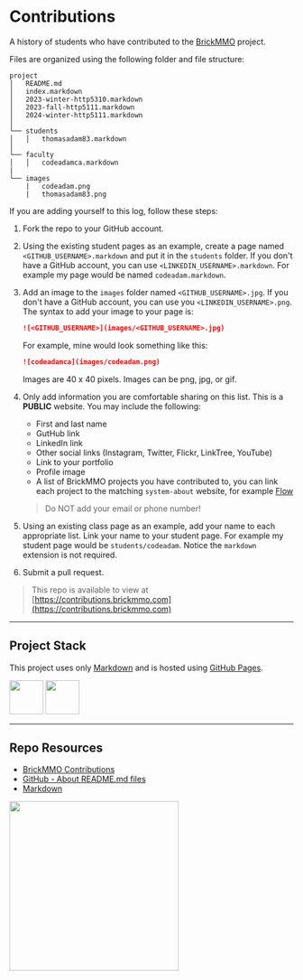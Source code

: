 # Contributions

A history of students who have contributed to the [BrickMMO](http://brickmmo.com/) project.

Files are organized using the following folder and file structure:

```
project
│   README.md
│   index.markdown
│   2023-winter-http5310.markdown
│   2023-fall-http5111.markdown
│   2024-winter-http5111.markdown
│
└── students
│   │   thomasadam83.markdown
│
└── faculty
│   │   codeadamca.markdown
|
└── images
    |   codeadam.png
    |   thomasadam83.png
```

If you are adding yourself to this log, follow these steps:

1. Fork the repo to your GitHub account.
2. Using the existing student pages as an example, create a page named `<GITHUB_USERNAME>.markdown` and put it in the `students` folder. If you don't have a GitHub account, you can use `<LINKEDIN_USERNAME>.markdown`. For example my page would be named `codeadam.markdown`.
3. Add an image to the `images` folder named `<GITHUB_USERNAME>.jpg`. If you don't have a GitHub account, you can use you `<LINKEDIN_USERNAME>.png`. The syntax to add your image to your page is:

   ```markdown
   ![<GITHUB_USERNAME>](images/<GITHUB_USERNAME>.jpg)
   ```

   For example, mine would look something like this:

   ```markdown
   ![codeadamca](images/codeadam.png)
   ```

   Images are 40 x 40 pixels. Images can be png, jpg, or gif.
   
5. Only add information you are comfortable sharing on this list. This is a **PUBLIC** website. You may include the following:

    - First and last name
    - GutHub link
    - LinkedIn link
    - Other social links (Instagram, Twitter, Flickr, LinkTree, YouTube)
    - Link to your portfolio
    - Profile image
    - A list of BrickMMO projects you have contributed to, you can link each project to the matching `system-about` website, for example [Flow](https://brickmmo.github.io/flow-about/)
  
    > Do NOT add your email or phone number!

6. Using an existing class page as an example, add your name to each appropriate list. Link your name to your student page. For example my student page would be `students/codeadam`. Notice the `markdown` extension is not required.
7. Submit a pull request.

> This repo is available to view at  
> [https://contributions.brickmmo.com](https://contributions.brickmmo.com)

---

## Project Stack

This project uses only [Markdown](https://www.markdownguide.org/) and is hosted using [GitHub Pages](https://pages.github.com/).

<img src="https://console.codeadam.ca/api/image/github" width="60"> <img src="https://console.codeadam.ca/api/image/markdown" width="60">

---

## Repo Resources

- [BrickMMO Contributions](https://contributions.brickmmo.ca)
- [GitHub - About README.md files](https://docs.github.com/en/repositories/managing-your-repositorys-settings-and-features/customizing-your-repository/about-readmes)
- [Markdown](https://www.markdownguide.org/)

<a href="https://brickmmo.com">
<img src="https://brickmmo.com/images/brickmmo-logo-horizontal.jpg" width="300">
</a>
